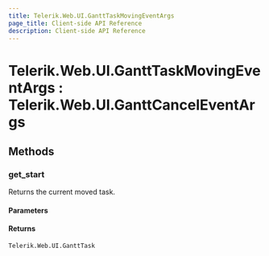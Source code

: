 ```yaml
---
title: Telerik.Web.UI.GanttTaskMovingEventArgs
page_title: Client-side API Reference
description: Client-side API Reference
---
```


# Telerik.Web.UI.GanttTaskMovingEventArgs : Telerik.Web.UI.GanttCancelEventArgs

## Methods

### get_start

Returns the current moved task. 

#### Parameters

#### Returns

`Telerik.Web.UI.GanttTask`